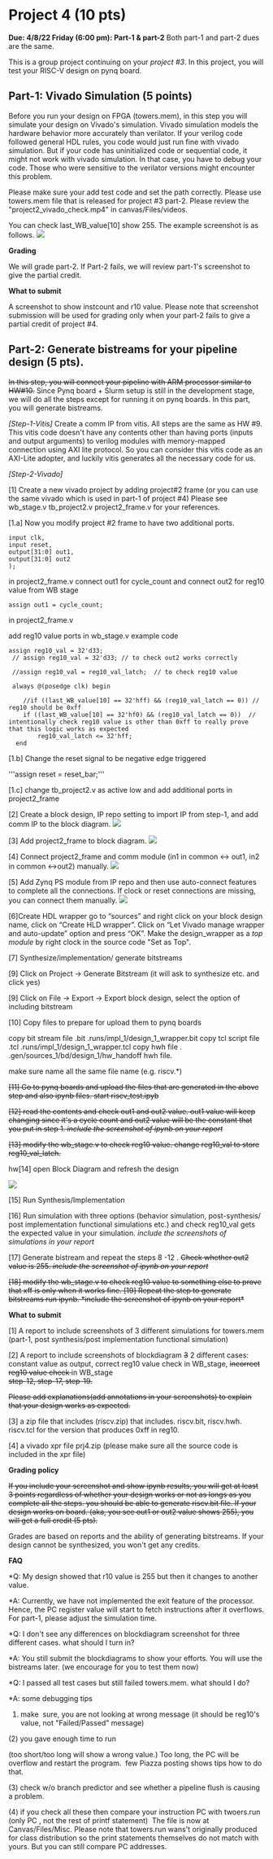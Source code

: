 # Project 4 (10 pts) 
**Due: 4/8/22 Friday (6:00 pm): Part-1 & part-2**
Both part-1 and part-2 dues are the same. 

This is a group project continuing on your *project #3*. 
In this project, you will test your RISC-V design on pynq board. 

## Part-1: Vivado Simulation (5 points) 
Before you run your design on FPGA (towers.mem), in this step you will simulate your design on Vivado's simulation. Vivado simulation models the hardware behavior more accurately than verilator. If your verilog code followed general HDL rules, you code would just run fine with vivado simulation. But if your code has uninitialized code or sequential code, it might not work with vivado simulation. In that case, you have to debug your code.  Those who were sensitive to the verilator versions might encounter this problem. 

Please make sure your add test code and set the path correctly. Please use towers.mem file that is released for project #3 part-2. Please review the "project2_vivado_check.mp4" in canvas/Files/videos. 

You can check last_WB_value[10] show 255. The example screenshot is as follows. 
<img src="figs/prj4.png">

**Grading** 

We will grade part-2. If Part-2 fails, we will review part-1's screenshot to give the partial credit. 


**What to submit** 

A screenshot to show instcount and r10 value. 
Please note that screenshot submission will be used for grading only when your part-2 fails to give a partial credit of project #4. 



##  Part-2: Generate bistreams for your pipeline design (5 pts). 
<s>In this step, you will connect your pipeline with ARM processor similar to HW#10.</s> Since Pynq board + Slurm setup is still in the development stage, we will do all the steps except for running it on pynq boards. In this part, you will generate bistreams. 


*[Step-1-Vitis]*
Create a comm IP from vitis. All steps are the same as HW #9. 
This vitis code doesn't have any contents other than having ports (inputs and output arguments)  to verilog modules with memory-mapped connection using AXI lite protocol.  So you can consider this vitis code as an AXI-Lite adopter, and luckily vitis generates all the necessary code for us. 


*[Step-2-Vivado]* 

[1] Create a new vivado project by adding project#2 frame (or you can use the same vivado which is used in part-1 of project #4) 
Please see wb_stage.v tb_project2.v project2_frame.v for your references. 

[1.a]  Now you modify project #2 frame to have two additional ports. 

```module project2_frame(
input clk,
input reset, 
output[31:0] out1,
output[31:0] out2
); 
```
in project2_frame.v 
connect out1 for cycle_count and connect out2 for reg10 value from WB stage 


``` 
assign out1 = cycle_count; 

```
in project2_frame.v 

add reg10 value ports in wb_stage.v 
example code 

```
assign reg10_val = 32'd33;  
 // assign reg10_val = 32'd33; // to check out2 works correctly

 //assign reg10_val = reg10_val_latch;  // to check reg10 value
```
```
 always @(posedge clk) begin

    //if ((last_WB_value[10] == 32'hff) && (reg10_val_latch == 0)) // reg10 should be 0xff
    if ((last_WB_value[10] == 32'hf0) && (reg10_val_latch == 0))  // intentionally check reg10 value is other than 0xff to really prove that this logic works as expected
        reg10_val_latch <= 32'hff;
  end

```

[1.b] Change the reset signal to be negative edge triggered 

'''assign reset = reset_bar;''' 

[1.c] change tb_project2.v as active low and add additional ports in project2_frame 


[2] Create a block design, IP repo setting to import IP from step-1, and add comm IP to the block diagram. 
<img src="figs/prj4/addcom.png">

[3] Add project2_frame to block diagram. 
<img src="figs/prj4/addriscv.png"> 



[4] Connect project2_frame and comm module (in1 in common <-> out1, in2 in common <->out2) manually. 
<img src="figs/prj4/connect.png"> 


[5] Add Zynq PS module from IP repo and then use auto-connect features to complete all the connections. If clock or reset connections are missing, you can connect them manually. 
<img src="figs/prj4/finaldig.png"> 


[6]Create HDL wrapper go to “sources” and right click on your block design name, click on “Create HLD wrapper”. Click on “Let Vivado manage wrapper and auto-update” option and press “OK”. Make the design_wrapper as a *top module* by right clock in the source code "Set as Top". 

[7] Synthesize/implementation/ generate bitstreams

[9] Click on Project -> Generate Bitstream (it will ask to synthesize etc. and click yes)


[9] Click on File -> Export -> Export block design, select the option of including bitstream

[10] Copy files to prepare for upload them to pynq boards 

copy bit stream file .bit
.runs/impl_1/design_1_wrapper.bit 
copy tcl script file .tcl .runs/impl_1/design_1_wrapper.tcl
copy hwh file . .gen/sources_1/bd/design_1/hw_handoff   hwh file.

make sure name all the same file name (e.g. riscv.*) 

<s>
[11] Go to pynq boards and upload the files that are generated in the above step and also ipynb files.  start riscv_test.ipyb 

[12] read the contents and check out1 and out2 value. 
out1 value will keep changing since it's a cycle count and out2 value will be the constant that you put in step 1. 
*include the screenshot of ipynb on your report* 

[13] modify the wb_stage.v to check reg10 value. 
change reg10_val to store reg10_val_latch. 
</s>

hw[14] open Block Diagram and refresh the design 

<img src="figs/prj4/updatemodule.png"> 

[15] Run Synthesis/Implementation 

[16] Run simulation with three options (behavior simulation, post-synthesis/ post implementation functional simulations etc.) and check reg10_val gets the expected value in your simulation. 
*include the screenshots of simulations in your report* 


[17] Generate bistream and repeat the steps 8 -12 . <s> Check whether out2 value is 255. *include the screenshot of ipynb on your report*  </s>

<s>
[18] modify the wb_stage.v to check reg10 value to something else to prove that xff is only when it works fine. 
[19] Repeat the step to generate bitstreams run ipynb. 
*include the screenshot of ipynb on your report* </s>

**What to submit** 


[1] A report to include screenshots of 3 different simulations for towers.mem 
 (part-1, post synthesis/post implementation  functional simulation) 
 
[2] A report to include screenshots of blockdiagram <s>3</s> 2 different cases: 
  constant value as output, correct reg10 value check in WB_stage, <s>incorrect reg10 value check </s> in WB_stage  
<s> step-12, step-17, step-19.  </s>

<s>Please add explanations(add annotations in your screenshots) to explain that your design works as expected.  </s>

[3] a zip file that includes  (riscv.zip) that includes. 
riscv.bit, riscv.hwh. riscv.tcl for the version that produces 0xff in reg10. 

[4] a vivado xpr file prj4.zip 
(please make  sure all the  source code is included in the xpr file) 



**Grading policy** 

<s> If you include your screenshot and show ipynb results, you will get at least 3 points regardless of whether your design works or not as longs as you complete all the steps. 
you should be able to generate riscv.bit file.
If your design works on board. (aka, you see out1 or out2 value shows 255), you will get a full credit (5 pts).  </s> 

Grades are based on reports and the ability of generating bitstreams. If your design cannot be synthesized, you won't get any credits. 



**FAQ**

*Q: My design showed that r10 value is 255 but then it changes to another value. 

*A: Currently, we have not implemented the exit feature of the processor. Hence, the PC register value will start to fetch instructions after it overflows. For part-1, please adjust the simulation time. 

*Q: I don't see any differences on blockdiagram screenshot for three different cases. what should I turn in? 

*A: You still submit the blockdiagrams to show your efforts. You will use the bistreams later. (we encourage for you to test them now) 

*Q: I passed all test cases but still failed towers.mem. what should I do? 

*A: some debugging tips 
1) make  sure, you are not looking at wrong message (it should be reg10's value, not "Failed/Passed" message)

(2) you gave enough time to run 

(too short/too long will show a wrong value.) Too long, the PC will be overflow and restart the program.  few Piazza posting shows tips how to do that. 

(3) check w/o branch predictor and see whether a pipeline flush is causing a problem.

(4) if you check all these then compare your instruction PC  with twoers.run (only PC , not the rest of printf statement) 
The file is now at Canvas/Files/Misc. Please note that towers.run wans't originally produced for class distribution so the print statements themselves do not match with yours. But you can still compare PC addresses.

